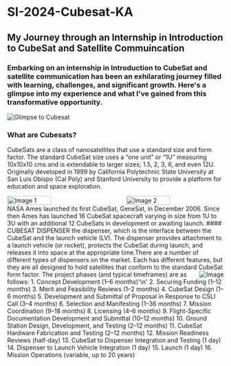 # SI-2024-Cubesat-KA
## My Journey through an Internship in Introduction to CubeSat and Satellite Commuincation
### Embarking on an internship in Introduction to CubeSat and satellite communication has been an exhilarating journey filled with learning, challenges, and significant growth. Here's a glimpse into my experience and what I've gained from this transformative opportunity.
![Glimpse to Cubesat](https://www.cblelectronics.com/sites/default/files/2022-03/cubesat-00.jpg)
### What are Cubesats?
CubeSats are a class of nanosatellites that use a standard size and form factor.  The standard CubeSat size uses a “one unit” or “1U” measuring 10x10x10 cms and is extendable to larger sizes; 1.5, 2, 3, 6, and even 12U.  Originally developed in 1999 by California Polytechnic State University at San Luis Obispo (Cal Poly) and Stanford University to provide a platform for education and space exploration.
<div style="display: flex; justify-content: space-between;">
    <img src="https://www.nasa.gov/wp-content/uploads/2015/03/what_are_cubesats.png" alt="Image 1" style="width: 45%;">
    <img src="https://upload.wikimedia.org/wikipedia/commons/thumb/a/ae/Nanosatellites_yearly_launches.svg/1920px-Nanosatellites_yearly_launches.svg.png" alt="Image 2" style="width: 45%;">
</div>
NASA Ames launched its first CubeSat, GeneSat, in December 2006.  Since then Ames has launched 16 CubeSat spacecraft varying in size from 1U to 3U with an additional 12 CubeSats in development or awaiting launch.
#### CUBESAT DISPENSER
the dispenser, which is the interface between the CubeSat and the launch vehicle (LV). The dispenser provides attachment to a launch vehicle (or rocket), protects the CubeSat during launch, and releases it into space at the appropriate time.There are a number of different types of dispensers on the market. Each has different features, but they are all designed to hold satellites that conform to the standard CubeSat form factor.<img src="https://insights.globalspec.com/images/assets/912/11912/ULA_CubeSat_NPSCul-Lite_ABC.png" alt="Image" style="float: right; margin-left: 10px;">
The project phases (and typical timeframes) are as follows:
1. Concept Development (1–6 months)'\n'
2. Securing Funding (1–12 months)
3. Merit and Feasibility Reviews (1–2 months)
4. CubeSat Design (1–6 months)
5. Development and Submittal of Proposal in Response to CSLI Call (3–4 months)
6. Selection and Manifesting (1–36 months)
7. Mission Coordination (9–18 months)
8. Licensing (4–6 months)
9. Flight-Specific Documentation Development and Submittal (10–12 months)
10. Ground Station Design, Development, and Testing (2–12 months)
11. CubeSat Hardware Fabrication and Testing (2–12 months)
12. Mission Readiness Reviews (half-day)
13. CubeSat to Dispenser Integration and Testing (1 day)
14. Dispenser to Launch Vehicle Integration (1 day)
15. Launch (1 day)
16. Mission Operations (variable, up to 20 years)
